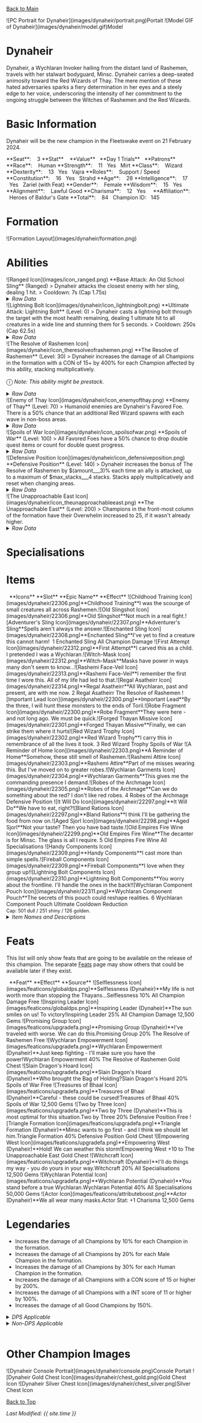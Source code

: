 [Back to Main](index.md)

<span class="championPortraitsRow">
    <span class="championPortraitsImage">
        ![PC Portrait for Dynaheir](images/dynaheir/portrait.png)Portait
    </span>
    <span class="championPortraitsImage">
        ![Model GIF of Dynaheir](images/dynaheir/model.gif)Model
    </span>
</span>

# Dynaheir

Dynaheir, a Wychlaran Invoker hailing from the distant land of Rashemen, travels with her stalwart bodyguard, Minsc. Dynaheir carries a deep-seated animosity toward the Red Wizards of Thay. The mere mention of these hated adversaries sparks a fiery determination in her eyes and a steely edge to her voice, underscoring the intensity of her commitment to the ongoing struggle between the Witches of Rashemen and the Red Wizards.

# Basic Information

Dynaheir will be the new champion in the Fleetswake event on 21 February 2024.

<span class="champStatsTableColumn">
    <span class="champStatsTableRow">
        <span class="champStatsTableInfoHeader">
            <span style="margin-right:4px;">**Seat**:</span>
        </span>
        <span class="champStatsTableInfo">
            <span style="margin-left:8px;">3</span>
        </span>
        <span class="champStatsTableStatHeader">
            <span style="margin-right:4px;">**Stat**</span>
        </span>
        <span class="champStatsTableStatsHeader">
            <span style="margin-left:8px;">**Value**</span>
        </span>
        <span class="champStatsTableTrialsHeader">
            <span style="margin-left:8px;">**Day 1 Trials**</span>
        </span>
        <span class="champStatsTablePatronsHeader">
            <span style="margin-left:8px;">**Patrons**</span>
        </span>
    </span>
    <span class="champStatsTableRow">
        <span class="champStatsTableInfoHeader">
            <span style="margin-right:4px;">**Race**:</span>
        </span>
        <span class="champStatsTableInfo">
            <span style="margin-left:8px;">Human</span>
        </span>
        <span class="champStatsTableStatHeader">
            <span style="margin-right:4px;">**Strength**:</span>
        </span>
        <span class="champStatsTableStats">
            <span style="margin-left:8px;">11</span>
        </span>
        <span class="champStatsTableTrials">
            <span style="margin-left:8px;">Yes</span>
        </span>
        <span class="champStatsTablePatrons">
            <span style="margin-left:8px;">Mirt</span>
        </span>
    </span>
    <span class="champStatsTableRow">
        <span class="champStatsTableInfoHeader">
            <span style="margin-right:4px;">**Class**:</span>
        </span>
        <span class="champStatsTableInfo">
            <span style="margin-left:8px;">Wizard</span>
        </span>
        <span class="champStatsTableStatHeader">
            <span style="margin-right:4px;">**Dexterity**:</span>
        </span>
        <span class="champStatsTableStats">
            <span style="margin-left:8px;">13</span>
        </span>
        <span class="champStatsTableTrials">
            <span style="margin-left:8px;">Yes</span>
        </span>
        <span class="champStatsTablePatrons">
            <span style="margin-left:8px;">Vajra</span>
        </span>
    </span>
    <span class="champStatsTableRow">
        <span class="champStatsTableInfoHeader">
            <span style="margin-right:4px;">**Roles**:</span>
        </span>
        <span class="champStatsTableInfo">
            <span style="margin-left:8px;">Support / Speed</span>
        </span>
        <span class="champStatsTableStatHeader">
            <span style="margin-right:4px;">**Constitution**:</span>
        </span>
        <span class="champStatsTableStats">
            <span style="margin-left:8px;">16</span>
        </span>
        <span class="champStatsTableTrials">
            <span style="margin-left:8px;">Yes</span>
        </span>
        <span class="champStatsTablePatrons">
            <span style="margin-left:8px;">Strahd</span>
        </span>
    </span>
    <span class="champStatsTableRow">
        <span class="champStatsTableInfoHeader">
            <span style="margin-right:4px;">**Age**:</span>
        </span>
        <span class="champStatsTableInfo">
            <span style="margin-left:8px;">28</span>
        </span>
        <span class="champStatsTableStatHeader">
            <span style="margin-right:4px;">**Intelligence**:</span>
        </span>
        <span class="champStatsTableStats">
            <span style="margin-left:8px;">17</span>
        </span>
        <span class="champStatsTableTrials">
            <span style="margin-left:8px;">Yes</span>
        </span>
        <span class="champStatsTablePatrons">
            <span style="margin-left:8px;">Zariel (with Feat)</span>
        </span>
    </span>
    <span class="champStatsTableRow">
        <span class="champStatsTableInfoHeader">
            <span style="margin-right:4px;">**Gender**:</span>
        </span>
        <span class="champStatsTableInfo">
            <span style="margin-left:8px;">Female</span>
        </span>
        <span class="champStatsTableStatHeader">
            <span style="margin-right:4px;">**Wisdom**:</span>
        </span>
        <span class="champStatsTableStats">
            <span style="margin-left:8px;">15</span>
        </span>
        <span class="champStatsTableTrials">
            <span style="margin-left:8px;">Yes</span>
        </span>
        <span class="champStatsTablePatrons">
            <span style="margin-left:8px;">&nbsp;</span>
        </span>
    </span>
    <span class="champStatsTableRow">
        <span class="champStatsTableInfoHeader">
            <span style="margin-right:4px;">**Alignment**:</span>
        </span>
        <span class="champStatsTableInfo">
            <span style="margin-left:8px;">Lawful Good</span>
        </span>
        <span class="champStatsTableStatHeader">
            <span style="margin-right:4px;">**Charisma**:</span>
        </span>
        <span class="champStatsTableStats">
            <span style="margin-left:8px;">12</span>
        </span>
        <span class="champStatsTableTrials">
            <span style="margin-left:8px;">Yes</span>
        </span>
        <span class="champStatsTablePatrons">
            <span style="margin-left:8px;">&nbsp;</span>
        </span>
    </span>
    <span class="champStatsTableRow">
        <span class="champStatsTableInfoHeader">
            <span style="margin-right:4px;">**Affiliation**:</span>
        </span>
        <span class="champStatsTableInfo">
            <span style="margin-left:8px;">Heroes of Baldur's Gate</span>
        </span>
        <span class="champStatsTableStatHeader">
            <span style="margin-right:4px;">**Total**:</span>
        </span>
        <span class="champStatsTableStats">
            <span style="margin-left:8px;">84</span>
        </span>
        <span class="champStatsTableTrials">
            <span style="margin-left:8px;">Champion ID:</span>
        </span>
        <span class="champStatsTablePatrons">
            <span style="margin-left:8px;">145</span>
        </span>
    </span>
</span>

# Formation

<span class="formationBorder">
    ![Formation Layout](images/dynaheir/formation.png)
</span>

# Abilities

<div markdown="1" class="abilityBorder"><div markdown="1" class="abilityBorderInner">
![Ranged Icon](images/icon_ranged.png) **Base Attack: An Old School Sling** (Ranged)
> Dynaheir attacks the closest enemy with her sling, dealing 1 hit.  
> Cooldown: 7s (Cap 1.75s)
<details><summary><em>Raw Data</em></summary>
<p>
<pre>
{
    "id": 727,
    "name": "An Old School Sling",
    "description": "Dynaheir attacks the closest enemy with her trusty sling.",
    "long_description": "Dynaheir attacks the closest enemy with her sling, dealing 1 hit.",
    "graphic_id": 0,
    "target": "front",
    "num_targets": 1,
    "aoe_radius": 0,
    "damage_modifier": 1,
    "cooldown": 7,
    "animations": [
        {
            "type": "ranged_attack",
            "projectile": "generic",
            "shoot_frame": 14,
            "shoot_offset_x": 100,
            "shoot_offset_y": -65,
            "projectile_count": 1,
            "projectile_details": {
                "projectile_speed": 2400,
                "has_trail": false,
                "extend_line": true,
                "projectile_graphic_id": 5395
            }
        }
    ],
    "tags": [
        "ranged"
    ],
    "damage_types": [
        "ranged"
    ]
}
</pre>
</p>
</details>
</div></div>

<div markdown="1" class="abilityBorder"><div markdown="1" class="abilityBorderInner">
![Lightning Bolt Icon](images/dynaheir/icon_lightningbolt.png) **Ultimate Attack: Lightning Bolt** (Level: 0)
> Dynaheir casts a lightning bolt through the target with the most health remaining, dealing 1 ultimate hit to all creatures in a wide line and stunning them for 5 seconds.  
> Cooldown: 250s (Cap 62.5s)
<details><summary><em>Raw Data</em></summary>
<p>
<pre>
{
    "id": 729,
    "name": "Lightning Bolt",
    "description": "Dynaheir flings a lightning bolt at the toughest monster, damaging all enemies in a line.",
    "long_description": "Dynaheir casts a lightning bolt through the target with the most health remaining, dealing 1 ultimate hit to all creatures in a wide line and stunning them for 5 seconds.",
    "graphic_id": 22275,
    "target": "highest_health",
    "num_targets": 1,
    "aoe_radius": 0,
    "damage_modifier": 0.03,
    "cooldown": 250,
    "animations": [
        {
            "type": "ranged_attack",
            "projectile": "dynaheir_lightning_bolt",
            "animation_sequence_name": "attack_c",
            "shoot_frame": 13,
            "shoot_offset_x": -20,
            "shoot_offset_y": -50,
            "shoot_sound": 149,
            "projectile_details": {
                "hash": "dynaheir_lightning_bolt",
                "projectile_speed": 1600,
                "projectile_graphic_id": 22219,
                "projectile_hit_graphic_id": 22218,
                "projectile_hit_tint": [
                    0.5,
                    0.5,
                    1
                ],
                "projectile_hit_additive": true,
                "impact_offset_y": -60,
                "impact_scale_x": -1,
                "projectile_additive": true,
                "projectile_tint": [
                    0.5,
                    0.5,
                    1
                ],
                "move_across_entire_screen": true,
                "hit_monsters_moved_through": true,
                "line_thickness": 200,
                "trail": {
                    "additive": true,
                    "tint": [
                        0.5,
                        0.5,
                        1
                    ],
                    "particle_graphic_ids": [
                        22217,
                        22219
                    ],
                    "lifespan": 0.15,
                    "spawn_rate": 150,
                    "initial_velocity": {
                        "x": 0,
                        "y": 0
                    },
                    "velocity_jitter": {
                        "x": 100,
                        "y": 100
                    },
                    "alpha_lerp": {
                        "0": 1,
                        "0.75": 1,
                        "1": 0
                    },
                    "scale_lerp": {
                        "0": {
                            "x": 1,
                            "y": 0.6
                        },
                        "0.75": {
                            "x": 1,
                            "y": 0.6
                        },
                        "1": {
                            "x": 0,
                            "y": 0
                        }
                    }
                }
            },
            "effects_on_monsters": [
                {
                    "effect_string": "monster_stun,5,1509",
                    "animation": "hit",
                    "after_damage": true
                }
            ]
        }
    ],
    "tags": [
        "ranged",
        "ultimate"
    ],
    "damage_types": [
        "magic"
    ]
}
</pre>
</p>
</details>
</div></div>

<div markdown="1" class="abilityBorder"><div markdown="1" class="abilityBorderInner">
![The Resolve of Rashemen Icon](images/dynaheir/icon_theresolveofrashemen.png) **The Resolve of Rashemen** (Level: 30)
> Dynaheir increases the damage of all Champions in the formation with a CON of 15+ by 400% for each Champion affected by this ability, stacking multiplicatively.

<span style="font-size:1.2em;">ⓘ</span> *Note: This ability might be prestack.*
<details><summary><em>Raw Data</em></summary>
<p>
<pre>
{
    "id": 13874,
    "hero_id": 145,
    "required_level": 30,
    "required_upgrade_id": 0,
    "upgrade_type": "unlock_ability",
    "effect": "effect_def,1849",
    "static_dps_mult": null,
    "default_enabled": 1,
    "name": "The Resolve of Rashemen",
    "tip_text": "Dynaheir increases the damage of all Champions with a Constitution of 15 or higher. The more high Con Champions, the greater the buff!"
}
{
    "id": 1849,
    "flavour_text": "",
    "description": {
        "desc": "Dynaheir increases the damage of all Champions in the formation with a CON of 15+ by $amount% for each Champion affected by this ability, stacking multiplicatively."
    },
    "effect_keys": [
        {
            "effect_string": "pre_stack_amount,400",
            "off_when_benched": true,
            "retarget_when_any_hero_slot_changed": true,
            "retarget_when_ability_score_changed": [
                "con"
            ]
        },
        {
            "effect_string": "hero_dps_multiplier_mult,0",
            "amount_expr": "upgrade_amount(13874,0)",
            "off_when_benched": true,
            "targets": [
                "all"
            ],
            "filter_targets": [
                {
                    "type": "stat_score",
                    "stat": "con",
                    "score": 15,
                    "check": ">="
                }
            ],
            "formation_arrows_for_effected_only": true,
            "show_bonus": true,
            "stacks_multiply": true,
            "amount_func": "mult",
            "stack_func": "per_upgrade_targets",
            "stack_func_data": {
                "upgrade_id": 13874,
                "upgrade_index": 1
            },
            "amount_updated_listeners": [
                "slot_changed",
                "ability_score_changed"
            ],
            "use_computed_amount_for_description": true
        }
    ],
    "requirements": "",
    "graphic_id": 22268,
    "large_graphic_id": 22263,
    "properties": {
        "is_formation_ability": true,
        "owner_use_outgoing_description": true,
        "per_effect_index_bonuses": true,
        "default_bonus_index": 1,
        "indexed_effect_properties": true
    }
}
</pre>
</p>
</details>
</div></div>

<div markdown="1" class="abilityBorder"><div markdown="1" class="abilityBorderInner">
![Enemy of Thay Icon](images/dynaheir/icon_enemyofthay.png) **Enemy of Thay** (Level: 70)
> Humanoid enemies are Dynaheir's Favored Foe. There is a 50% chance that an additional Red Wizard spawns with each wave in non-boss areas.
<details><summary><em>Raw Data</em></summary>
<p>
<pre>
{
    "id": 13875,
    "hero_id": 145,
    "required_level": 70,
    "required_upgrade_id": 0,
    "upgrade_type": "unlock_ability",
    "effect": "effect_def,1850",
    "static_dps_mult": null,
    "default_enabled": 1,
    "name": "Enemy of Thay"
}
{
    "id": 1850,
    "flavour_text": "",
    "description": {
        "desc": "Humanoid enemies are Dynaheir's Favored Foe. There is a $(amount___2)% chance that an additional Red Wizard spawns with each wave in non-boss areas."
    },
    "effect_keys": [
        {
            "effect_string": "favored_foe,humanoid",
            "off_when_benched": true
        },
        {
            "effect_string": "spawn_additional_monsters,50",
            "off_when_benched": true,
            "monster_ids": [
                804,
                805,
                806
            ],
            "spawn_count": 1,
            "boss_areas": false
        }
    ],
    "requirements": "",
    "graphic_id": 22267,
    "large_graphic_id": 22262,
    "properties": {
        "is_formation_ability": true,
        "formation_circle_icon": false,
        "indexed_effect_properties": true,
        "owner_use_outgoing_description": true
    }
}
</pre>
</p>
</details>
</div></div>

<div markdown="1" class="abilityBorder"><div markdown="1" class="abilityBorderInner">
![Spoils of War Icon](images/dynaheir/icon_spoilsofwar.png) **Spoils of War** (Level: 100)
> All Favored Foes have a 50% chance to drop double quest items or count for double quest progress.
<details><summary><em>Raw Data</em></summary>
<p>
<pre>
{
    "id": 13876,
    "hero_id": 145,
    "required_level": 100,
    "required_upgrade_id": 0,
    "upgrade_type": "unlock_ability",
    "effect": "effect_def,1851",
    "static_dps_mult": null,
    "default_enabled": 1,
    "name": "Spoils of War",
    "tip_text": "Dynaheir causes Favored Foes (like her dislike of Humanoid Red Wizards) to have a chance to drop double quest items."
}
{
    "id": 1851,
    "flavour_text": "",
    "description": {
        "desc": "All Favored Foes have a $amount% chance to drop double quest items or count for double quest progress."
    },
    "effect_keys": [
        {
            "effect_string": "chance_multiply_favored_foe_quest_rewards,50,2",
            "off_when_benched": true
        }
    ],
    "requirements": "",
    "graphic_id": 22269,
    "large_graphic_id": 22264,
    "properties": {
        "is_formation_ability": true,
        "owner_use_outgoing_description": true,
        "formation_circle_icon": false
    }
}
</pre>
</p>
</details>
</div></div>

<div markdown="1" class="abilityBorder"><div markdown="1" class="abilityBorderInner">
![Defensive Position Icon](images/dynaheir/icon_defensiveposition.png) **Defensive Position** (Level: 140)
> Dynaheir increases the bonus of The Resolve of Rashemen by $(amount___3)% each time an ally is attacked, up to a maximum of $max_stacks___4 stacks. Stacks apply multiplicatively and reset when changing areas.
<details><summary><em>Raw Data</em></summary>
<p>
<pre>
{
    "id": 13877,
    "hero_id": 145,
    "required_level": 140,
    "required_upgrade_id": 0,
    "upgrade_type": "unlock_ability",
    "effect": "effect_def,1852",
    "static_dps_mult": null,
    "default_enabled": 1,
    "name": "Defensive Position"
}
{
    "id": 1852,
    "flavour_text": "",
    "description": {
        "desc": "Dynaheir increases the bonus of The Resolve of Rashemen by $(amount___3)% each time an ally is attacked, up to a maximum of $max_stacks___4 stacks. Stacks apply multiplicatively and reset when changing areas."
    },
    "effect_keys": [
        {
            "effect_string": "buff_upgrade,20,13874",
            "off_when_benched": true,
            "stacks_multiply": true,
            "max_stacks": 100,
            "show_bonus": true,
            "more_triggers": [
                {
                    "trigger": "hero_attacked",
                    "target": "other",
                    "action": {
                        "type": "add_stack"
                    }
                },
                {
                    "trigger": "area_changed",
                    "action": {
                        "type": "reset_stacks"
                    }
                }
            ]
        }
    ],
    "requirements": "",
    "graphic_id": 22266,
    "large_graphic_id": 0,
    "properties": {
        "is_formation_ability": true,
        "formation_circle_icon": false
    }
}
</pre>
</p>
</details>
</div></div>

<div markdown="1" class="abilityBorder"><div markdown="1" class="abilityBorderInner">
![The Unapproachable East Icon](images/dynaheir/icon_theunapproachableeast.png) **The Unapproachable East** (Level: 200)
> Champions in the front-most column of the formation have their Overwhelm increased to 25, if it wasn't already higher.
<details><summary><em>Raw Data</em></summary>
<p>
<pre>
{
    "id": 13878,
    "hero_id": 145,
    "required_level": 200,
    "required_upgrade_id": 0,
    "upgrade_type": "unlock_ability",
    "effect": "effect_def,1853",
    "static_dps_mult": null,
    "default_enabled": 1,
    "name": "The Unapproachable East"
}
{
    "id": 1853,
    "flavour_text": "",
    "description": {
        "desc": "Champions in the front-most column of the formation have their Overwhelm increased to $amount, if it wasn't already higher."
    },
    "effect_keys": [
        {
            "effect_string": "base_overwhelm,25",
            "off_when_benched": true,
            "targets": [
                "front_column"
            ],
            "use_computed_amount_for_description": true
        }
    ],
    "requirements": "",
    "graphic_id": 22270,
    "large_graphic_id": 22265,
    "properties": {
        "is_formation_ability": true,
        "owner_use_outgoing_description": true,
        "type": "do_not_buff_pls"
    }
}
</pre>
</p>
</details>
</div></div>

# Specialisations


# Items

<span class="itemTableColumn">
    <span class="itemTableRowHeader">
        <span class="itemTableIcon">
            <span style="margin-left:8px;">**Icons**</span>
        </span>
        <span class="itemTableSlot">
            <span>**Slot**</span>
        </span>
        <span class="itemTableName">
            **Epic Name**
        </span>
        <span class="itemTableEffect">
            <span>**Effect**</span>
        </span>
    </span>
    <span class="itemTableRow">
        <span class="itemTableIcon">
            <span class="itemTableIcon1">![Childhood Training Icon](images/dynaheir/22306.png)<span class="itemTooltipContents">**Childhood Training**I was the scourge of small creatures all across Rashemen.</span></span><span class="itemTableIcon2">![Old Slingshot Icon](images/dynaheir/22306.png)<span class="itemTooltipContents">**Old Slingshot**Not much in a real fight.</span></span><span class="itemTableIcon3">![Adventurer's Sling Icon](images/dynaheir/22307.png)<span class="itemTooltipContents">**Adventurer's Sling**Spells aren't always the answer.</span></span><span class="itemTableIcon4">![Enchanted Sling Icon](images/dynaheir/22308.png)<span class="itemTooltipContents">**Enchanted Sling**I've yet to find a creature this cannot harm!</span></span><span class="itemTableGE">&nbsp;</span>
        </span>
        <span class="itemTableSlot">
            <span>1</span>
        </span>
        <span class="itemTableName">
            Enchanted Sling
        </span>
        <span class="itemTableEffect">
            <span>All Champion Damage</span>
        </span>
    </span>
    <span class="itemTableRow">
        <span class="itemTableIcon">
            <span class="itemTableIcon1">![First Attempt Icon](images/dynaheir/22312.png)<span class="itemTooltipContents">**First Attempt**I carved this as a child. I pretended I was a Wychlaran.</span></span><span class="itemTableIcon2">![Witch-Mask Icon](images/dynaheir/22312.png)<span class="itemTooltipContents">**Witch-Mask**Masks have power in ways many don't seem to know...</span></span><span class="itemTableIcon3">![Rashemi Face-Veil Icon](images/dynaheir/22313.png)<span class="itemTooltipContents">**Rashemi Face-Veil**I remember the first time I wore this. All of my life had led to that.</span></span><span class="itemTableIcon4">![Regal Asatheirr Icon](images/dynaheir/22314.png)<span class="itemTooltipContents">**Regal Asatheirr**All Wychlaran, past and present, are with me now.</span></span>
        </span>
        <span class="itemTableSlot">
            <span>2</span>
        </span>
        <span class="itemTableName">
            Regal Asatheirr
        </span>
        <span class="itemTableEffect">
            <span>The Resolve of Rashemen</span>
        </span>
    </span>
    <span class="itemTableRow">
        <span class="itemTableIcon">
            <span class="itemTableIcon1">![Important Lead Icon](images/dynaheir/22300.png)<span class="itemTooltipContents">**Important Lead**By the three, I will hunt these monsters to the ends of Toril.</span></span><span class="itemTableIcon2">![Robe Fragment Icon](images/dynaheir/22300.png)<span class="itemTooltipContents">**Robe Fragment**They were here - and not long ago. We must be quick.</span></span><span class="itemTableIcon3">![Forged Thayan Missive Icon](images/dynaheir/22301.png)<span class="itemTooltipContents">**Forged Thayan Missive**Finally, we can strike them where it hurts</span></span><span class="itemTableIcon4">![Red Wizard Trophy Icon](images/dynaheir/22302.png)<span class="itemTooltipContents">**Red Wizard Trophy**I carry this in remembrance of all the lives it took.</span></span>
        </span>
        <span class="itemTableSlot">
            <span>3</span>
        </span>
        <span class="itemTableName">
            Red Wizard Trophy
        </span>
        <span class="itemTableEffect">
            <span>Spoils of War</span>
        </span>
    </span>
    <span class="itemTableRow">
        <span class="itemTableIcon">
            <span class="itemTableIcon1">![A Reminder of Home Icon](images/dynaheir/22303.png)<span class="itemTooltipContents">**A Reminder of Home**Somehow, these still smell of Rashemen.</span></span><span class="itemTableIcon2">![Rashemi Attire Icon](images/dynaheir/22303.png)<span class="itemTooltipContents">**Rashemi Attire**Part of me misses wearing this. But I've moved on to greater robes.</span></span><span class="itemTableIcon3">![Wychlaran Garments Icon](images/dynaheir/22304.png)<span class="itemTooltipContents">**Wychlaran Garments**This gives me the commanding presence I demand.</span></span><span class="itemTableIcon4">![Robes of the Archmage Icon](images/dynaheir/22305.png)<span class="itemTooltipContents">**Robes of the Archmage**Can we do something about the red? I don't like red robes.</span></span>
        </span>
        <span class="itemTableSlot">
            <span>4</span>
        </span>
        <span class="itemTableName">
            Robes of the Archmage
        </span>
        <span class="itemTableEffect">
            <span>Defensive Position</span>
        </span>
    </span>
    <span class="itemTableRow">
        <span class="itemTableIcon">
            <span class="itemTableIcon1">![It Will Do Icon](images/dynaheir/22297.png)<span class="itemTooltipContents">**It Will Do**We have to eat, right?</span></span><span class="itemTableIcon2">![Bland Rations Icon](images/dynaheir/22297.png)<span class="itemTooltipContents">**Bland Rations**I think I'll be gathering the food from now on.</span></span><span class="itemTableIcon3">![Aged Sjorl Icon](images/dynaheir/22298.png)<span class="itemTooltipContents">**Aged Sjorl**Not your taste? Then you have bad taste.</span></span><span class="itemTableIcon4">![Old Empires Fire Wine Icon](images/dynaheir/22299.png)<span class="itemTooltipContents">**Old Empires Fire Wine**The decanter is for Minsc. The glass is all I require.</span></span>
        </span>
        <span class="itemTableSlot">
            <span>5</span>
        </span>
        <span class="itemTableName">
            Old Empires Fire Wine
        </span>
        <span class="itemTableEffect">
            <span>All Specialisations</span>
        </span>
    </span>
    <span class="itemTableRow">
        <span class="itemTableIcon">
            <span class="itemTableIcon1">![Handy Components Icon](images/dynaheir/22309.png)<span class="itemTooltipContents">**Handy Components**I cast more than simple spells.</span></span><span class="itemTableIcon2">![Fireball Components Icon](images/dynaheir/22309.png)<span class="itemTooltipContents">**Fireball Components**I love when they group up!</span></span><span class="itemTableIcon3">![Lightning Bolt Components Icon](images/dynaheir/22310.png)<span class="itemTooltipContents">**Lightning Bolt Components**You worry about the frontline. I'll handle the ones in the back!</span></span><span class="itemTableIcon4">![Wychlaran Component Pouch Icon](images/dynaheir/22311.png)<span class="itemTooltipContents">**Wychlaran Component Pouch**The secrets of this pouch could reshape realities.</span></span>
        </span>
        <span class="itemTableSlot">
            <span>6</span>
        </span>
        <span class="itemTableName">
            Wychlaran Component Pouch
        </span>
        <span class="itemTableEffect">
            <span>Ultimate Cooldown Reduction<br/><span style="font-size:0.9em;">Cap: 501 dull / 251 shiny / 126 golden.</span></span>
        </span>
    </span>
</span>

<details><summary><em>Item Names and Descriptions</em></summary>
<p>
<pre>
Slot 1:
       Childhood Training: I was the scourge of small creatures all across Rashemen.
            Old Slingshot: Not much in a real fight.
       Adventurer's Sling: Spells aren't always the answer.
          Enchanted Sling: I've yet to find a creature this cannot harm!

Slot 2:
            First Attempt: I carved this as a child. I pretended I was a Wychlaran.
               Witch-Mask: Masks have power in ways many don't seem to know...
        Rashemi Face-Veil: I remember the first time I wore this. All of my life had led to
                           that.
          Regal Asatheirr: All Wychlaran, past and present, are with me now.

Slot 3:
           Important Lead: By the three, I will hunt these monsters to the ends of Toril.
            Robe Fragment: They were here - and not long ago. We must be quick.
    Forged Thayan Missive: Finally, we can strike them where it hurts
        Red Wizard Trophy: I carry this in remembrance of all the lives it took.

Slot 4:
       A Reminder of Home: Somehow, these still smell of Rashemen.
           Rashemi Attire: Part of me misses wearing this. But I've moved on to greater robes.
       Wychlaran Garments: This gives me the commanding presence I demand.
    Robes of the Archmage: Can we do something about the red? I don't like red robes.

Slot 5:
               It Will Do: We have to eat, right?
            Bland Rations: I think I'll be gathering the food from now on.
               Aged Sjorl: Not your taste? Then you have bad taste.
    Old Empires Fire Wine: The decanter is for Minsc. The glass is all I require.

Slot 6:
         Handy Components: I cast more than simple spells.
      Fireball Components: I love when they group up!
Lightning Bolt Components: You worry about the frontline. I'll handle the ones in the back!
Wychlaran Component Pouch: The secrets of this pouch could reshape realities.
</pre>
</p>
</details>

# Feats

This list will only show feats that are going to be available on the release of this champion. The separate [Feats](feats.md) page may show others that could be available later if they exist.

<span class="featTableColumn">
    <span class="featTableRowHeader">
        <span class="featTableIcon1">
            <span style="margin-left:8px;">**Feat**</span>
        </span>
        <span class="featTableEffect">
            <span>**Effect**</span>
        </span>
        <span class="featTableSource">
            <span>**Source**</span>
        </span>
    </span>
    <span class="featTableRow">
        <span class="featTableIcon2">
            ![Selflessness Icon](images/featicons/globaldps.png)<span class="featTooltipContents">**Selflessness (Dynaheir)**My life is not worth more than stopping the Thayans...</span>Selflessness
        </span>
        <span class="featTableEffect">
            <span>10% All Champion Damage</span>
        </span>
        <span class="featTableSource">
            <span>Free</span>
        </span>
    </span>
    <span class="featTableRow">
        <span class="featTableIcon3">
            ![Inspiring Leader Icon](images/featicons/globaldps.png)<span class="featTooltipContents">**Inspiring Leader (Dynaheir)**The sun smiles on us! To victory!</span>Inspiring Leader
        </span>
        <span class="featTableEffect">
            <span>25% All Champion Damage</span>
        </span>
        <span class="featTableSource">
            <span>12,500 Gems</span>
        </span>
    </span>
    <span class="featTableRow">
        <span class="featTableIcon2">
            ![Promising Group Icon](images/featicons/upgradefa.png)<span class="featTooltipContents">**Promising Group (Dynaheir)**I've traveled with worse. We can do this.</span>Promising Group
        </span>
        <span class="featTableEffect">
            <span>20% The Resolve of Rashemen</span>
        </span>
        <span class="featTableSource">
            <span>Free</span>
        </span>
    </span>
    <span class="featTableRow">
        <span class="featTableIcon3">
            ![Wychlaran Empowerment Icon](images/featicons/upgradefa.png)<span class="featTooltipContents">**Wychlaran Empowerment (Dynaheir)**Just keep fighting - I'll make sure you have the power!</span>Wychlaran Empowerment
        </span>
        <span class="featTableEffect">
            <span>40% The Resolve of Rashemen</span>
        </span>
        <span class="featTableSource">
            <span>Gold Chest</span>
        </span>
    </span>
    <span class="featTableRow">
        <span class="featTableIcon2">
            ![Slain Dragon's Hoard Icon](images/featicons/upgradefa.png)<span class="featTooltipContents">**Slain Dragon's Hoard (Dynaheir)**Who brought the Bag of Holding?</span>Slain Dragon's Hoard
        </span>
        <span class="featTableEffect">
            <span>20% Spoils of War</span>
        </span>
        <span class="featTableSource">
            <span>Free</span>
        </span>
    </span>
    <span class="featTableRow">
        <span class="featTableIcon3">
            ![Treasures of Bhaal Icon](images/featicons/upgradefa.png)<span class="featTooltipContents">**Treasures of Bhaal (Dynaheir)**Careful - these could be cursed!</span>Treasures of Bhaal
        </span>
        <span class="featTableEffect">
            <span>40% Spoils of War</span>
        </span>
        <span class="featTableSource">
            <span>12,500 Gems</span>
        </span>
    </span>
    <span class="featTableRow">
        <span class="featTableIcon2">
            ![Two by Three Icon](images/featicons/upgradefa.png)<span class="featTooltipContents">**Two by Three (Dynaheir)**This is most optimal for this situation.</span>Two by Three
        </span>
        <span class="featTableEffect">
            <span>20% Defensive Position</span>
        </span>
        <span class="featTableSource">
            <span>Free</span>
        </span>
    </span>
    <span class="featTableRow">
        <span class="featTableIcon3">
            ![Triangle Formation Icon](images/featicons/upgradefa.png)<span class="featTooltipContents">**Triangle Formation (Dynaheir)**Minsc wants to go first - and I think we should let him.</span>Triangle Formation
        </span>
        <span class="featTableEffect">
            <span>40% Defensive Position</span>
        </span>
        <span class="featTableSource">
            <span>Gold Chest</span>
        </span>
    </span>
    <span class="featTableRow">
        <span class="featTableIcon3">
            ![Empowering West Icon](images/featicons/upgradefa.png)<span class="featTooltipContents">**Empowering West (Dynaheir)**Hold! We can weather this storm!</span>Empowering West
        </span>
        <span class="featTableEffect">
            <span>+10 to The Unapproachable East</span>
        </span>
        <span class="featTableSource">
            <span>Gold Chest</span>
        </span>
    </span>
    <span class="featTableRow">
        <span class="featTableIcon3">
            ![Witchcraft Icon](images/featicons/upgradefa.png)<span class="featTooltipContents">**Witchcraft (Dynaheir)**I'll do things my way - you do yours in your way.</span>Witchcraft
        </span>
        <span class="featTableEffect">
            <span>20% All Specialisations</span>
        </span>
        <span class="featTableSource">
            <span>12,500 Gems</span>
        </span>
    </span>
    <span class="featTableRow">
        <span class="featTableIcon4">
            ![Wychlaran Potential Icon](images/featicons/upgradefa.png)<span class="featTooltipContents">**Wychlaran Potential (Dynaheir)**You stand before a true Wychlaran.</span>Wychlaran Potential
        </span>
        <span class="featTableEffect">
            <span>40% All Specialisations</span>
        </span>
        <span class="featTableSource">
            <span>50,000 Gems</span>
        </span>
    </span>
    <span class="featTableRow">
        <span class="featTableIcon3">
            ![Actor Icon](images/featicons/attributeboost.png)<span class="featTooltipContents">**Actor (Dynaheir)**We all wear many masks.</span>Actor
        </span>
        <span class="featTableEffect">
            <span>Stat: +1 Charisma</span>
        </span>
        <span class="featTableSource">
            <span>12,500 Gems</span>
        </span>
    </span>
</span>

# Legendaries

* Increases the damage of all Champions by 10% for each Champion in the formation.
* Increases the damage of all Champions by 20% for each Male Champion in the formation.
* Increases the damage of all Champions by 30% for each Human Champion in the formation.
* Increases the damage of all Champions with a CON score of 15 or higher by 200%.
* Increases the damage of all Champions with a INT score of 11 or higher by 100%.
* Increases the damage of all Good Champions by 150%.

<details><summary><em>DPS Applicable</em></summary>
<p>
<pre>
     Arkhan: 3 / 6
    Asharra: 3 / 6
      Azaka: 4 / 6
   Birdsong: 3 / 6
Black Viper: 3 / 6
 Catti-brie: 4 / 6
     D'hani: 4 / 6
     Delina: 5 / 6
    Dhadius: 4 / 6
     Drizzt: 5 / 6
    Farideh: 4 / 6
        Fen: 4 / 6
      Grimm: 6 / 6
       Ishi: 5 / 6
    Jaheira: 3 / 6
    Jamilah: 3 / 6
   Jarlaxle: 4 / 6
        Jim: 4 / 6
    Karlach: 3 / 6
       Kent: 5 / 6
      Krond: 4 / 6
       Krux: 6 / 6
    Lae'zel: 3 / 6
     Lucius: 4 / 6
      Makos: 4 / 6
      Minsc: 5 / 6
      NERDS: 3 / 6
      Nixie: 3 / 6
     Orisha: 4 / 6
   Prudence: 4 / 6
      Rosie: 4 / 6
      Strix: 4 / 6
    Torogar: 3 / 6
     Warden: 2 / 6
    Warduke: 4 / 6
     Yorven: 3 / 6
      Zorbu: 5 / 6
</pre>
</p>
</details>
<details><summary><em>Non-DPS Applicable</em></summary>
<p>
<pre>
          Aila: 3 / 6
       Alyndra: 3 / 6
       Antrius: 4 / 6
      Astarion: 4 / 6
         Avren: 5 / 6
       Baeloth: 5 / 6
      Barrowin: 5 / 6
        Beadle: 4 / 6
       Blooshi: 4 / 6
          Briv: 5 / 6
       Bruenor: 5 / 6
      Calliope: 4 / 6
       Celeste: 4 / 6
     Certainty: 4 / 6
       Corazón: 4 / 6
        Deekin: 4 / 6
       Desmond: 5 / 6
           Dob: 6 / 6
        Donaar: 4 / 6
    Dragonbait: 6 / 6
Dungeon Master: 6 / 6
      Dynaheir: 5 / 6
        Egbert: 4 / 6
      Ellywick: 3 / 6
       Evandra: 4 / 6
        Evelyn: 5 / 6
     Ezmerelda: 5 / 6
        Freely: 4 / 6
       Gazrick: 5 / 6
       Havilar: 3 / 6
      Hew Maan: 5 / 6
         Hitch: 5 / 6
         Imoen: 5 / 6
      Jang Sao: 3 / 6
      K'thriss: 4 / 6
         Korth: 4 / 6
         Krull: 5 / 6
        Krydle: 6 / 6
       Lazaapz: 4 / 6
          Melf: 5 / 6
      Merilwen: 4 / 6
         Miria: 3 / 6
        Môrgæn: 3 / 6
         Nerys: 5 / 6
        Nordom: 4 / 6
          Nova: 5 / 6
         Nrakk: 5 / 6
        Orkira: 4 / 6
       Paultin: 4 / 6
      Penelope: 3 / 6
        Presto: 5 / 6
         Pwent: 5 / 6
        Qillek: 5 / 6
         Regis: 4 / 6
          Reya: 4 / 6
          Rust: 5 / 6
        Selise: 3 / 6
        Sentry: 4 / 6
     Sgt. Knox: 6 / 6
   Shadowheart: 2 / 6
         Shaka: 6 / 6
       Shandie: 5 / 6
      Sisaspia: 4 / 6
        Solaak: 5 / 6
         Stoki: 4 / 6
   Strongheart: 5 / 6
         Talin: 5 / 6
       Tatyana: 3 / 6
      Thellora: 3 / 6
        Turiel: 6 / 6
         Tyril: 6 / 6
       Ulkoria: 4 / 6
         Uriah: 5 / 6
     Valentine: 3 / 6
            Vi: 5 / 6
       Viconia: 3 / 6
      Vin Ursa: 3 / 6
        Virgil: 5 / 6
       Vlahnya: 4 / 6
      Voronika: 4 / 6
        Walnut: 2 / 6
        Widdle: 3 / 6
       Wulfgar: 5 / 6
          Wyll: 6 / 6
        Xander: 5 / 6
      Xerophon: 3 / 6
</pre>
</p>
</details>
<br />

# Other Champion Images

<span class="championImagesColumn">
    <span class="championImagesRow">
        <span class="championImagesPortrait">
            ![Dynaheir Console Portrait](images/dynaheir/console.png)Console Portait
        </span>
    </span>
    <span class="championImagesRow">
        <span class="championImagesChests">
            ![Dynaheir Gold Chest Icon](images/dynaheir/chest_gold.png)Gold Chest Icon
        </span>
        <span class="championImagesChests">
            ![Dynaheir Silver Chest Icon](images/dynaheir/chest_silver.png)Silver Chest Icon
        </span>
    </span>
</span>

[Back to Top](#top)

*Last Modified: {{ site.time }}*